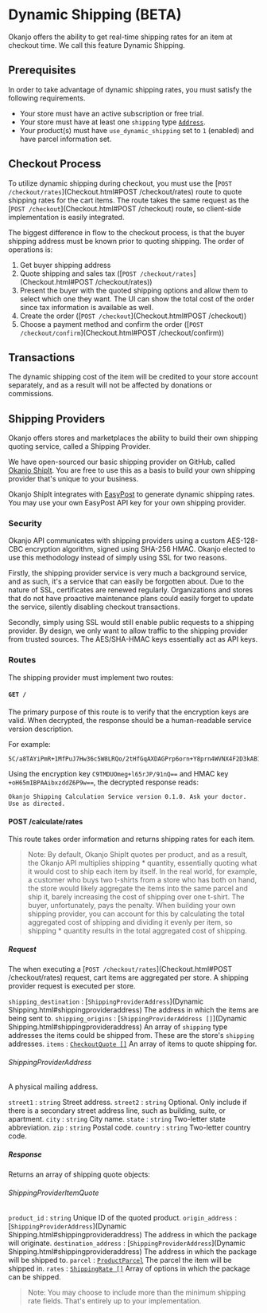 
# Dynamic Shipping (BETA)

Okanjo offers the ability to get real-time shipping rates for an item at checkout time. We call this feature Dynamic Shipping.


## Prerequisites

In order to take advantage of dynamic shipping rates, you must satisfy the following requirements.

 * Your store must have an active subscription or free trial.
 * Your store must have at least one `shipping` type [`Address`](Objects.html#Address).
 * Your product(s) must have `use_dynamic_shipping` set to `1` (enabled) and have parcel information set.

## Checkout Process

To utilize dynamic shipping during checkout, you must use the [`POST /checkout/rates`](Checkout.html#POST /checkout/rates) route to
quote shipping rates for the cart items. The route takes the same request as the [`POST /checkout`](Checkout.html#POST /checkout) route,
so client-side implementation is easily integrated.

The biggest difference in flow to the checkout process, is that the buyer shipping address must be known prior to quoting shipping. The order of operations is:

1. Get buyer shipping address
2. Quote shipping and sales tax ([`POST /checkout/rates`](Checkout.html#POST /checkout/rates))
3. Present the buyer with the quoted shipping options and allow them to select which one they want. The UI can show the total cost of the order since tax information is available as well.
4. Create the order ([`POST /checkout`](Checkout.html#POST /checkout))
5. Choose a payment method and confirm the order ([`POST /checkout/confirm`](Checkout.html#POST /checkout/confirm))

## Transactions

The dynamic shipping cost of the item will be credited to your store account separately, and as a result will not be affected by donations or commissions.

## Shipping Providers

Okanjo offers stores and marketplaces the ability to build their own shipping quoting service, called a Shipping Provider.

We have open-sourced our basic shipping provider on GitHub, called [Okanjo ShipIt](https://github.com/okanjo/okanjo-shipit). You are free to use this as a basis to build your own shipping provider that's unique to your business.

Okanjo ShipIt integrates with [EasyPost](https://easypost.com) to generate dynamic shipping rates. You may use your own EasyPost API key for your own shipping provider.

### Security

Okanjo API communicates with shipping providers using a custom AES-128-CBC encryption algorithm, signed using SHA-256 HMAC. Okanjo elected to use this methodology instead of simply using SSL for two reasons.

Firstly, the shipping provider service is very much a background service, and as such, it's a service that can easily be forgotten about. Due to the nature of SSL, certificates are renewed regularly. Organizations
and stores that do not have proactive maintenance plans could easily forget to update the service, silently disabling checkout transactions.

Secondly, simply using SSL would still enable public requests to a shipping provider. By design, we only want to allow traffic to the shipping provider from trusted sources. The AES/SHA-HMAC keys essentially act as API keys.

### Routes

The shipping provider must implement two routes:

#### `GET /`

The primary purpose of this route is to verify that the encryption keys are valid. When decrypted, the response should be a human-readable service version description.

For example:

```
5C/a8TAYiPmR+1MfPuJ7Hw36c5W8LRQo/2tHfGqAXDAGPrp6orn+Y8prn4WVNX4F2D3kAB1qze7qFZJvqbeftgQacFi8UWJN5Fx9nfjMvSdj6A1s25tEhAZ9Sb5Xly5e$srEWwiFyEDBdhwrWJn7gUA==$ogwAuMG0a6+5ACrSH090QtHYMzhqOD/pd7oJP0R6Icc=
```

Using the encryption key `C9TMDUOmeg+l65rJP/91nQ==` and HMAC key `+oH65mIBPAAibxzddZ6P9w==`, the decrypted response reads:

```
Okanjo Shipping Calculation Service version 0.1.0. Ask your doctor. Use as directed.
```


#### POST /calculate/rates

This route takes order information and returns shipping rates for each item.

> Note: By default, Okanjo ShipIt quotes per product, and as a result, the Okanjo API multiplies shipping * quantity, essentially quoting what it would cost to ship each item by itself.
> In the real world, for example, a customer who buys two t-shirts from a store who has both on hand, the store would likely aggregate the items into the same parcel and ship it, barely increasing the cost
> of shipping over one t-shirt. The buyer, unfortunately, pays the penalty. When building your own shipping provider, you can account for this by calculating the total aggregated cost of shipping and
> dividing it evenly per item, so shipping * quantity results in the total aggregated cost of shipping.

##### Request

The when executing a [`POST /checkout/rates`](Checkout.html#POST /checkout/rates) request, cart items are aggregated per store. A shipping provider request is executed per store.

`shipping_destination`
:   [`ShippingProviderAddress`](Dynamic Shipping.html#shippingprovideraddress) The address in which the items are being sent to.
`shipping_origins`
:   [`ShippingProviderAddress []`](Dynamic Shipping.html#shippingprovideraddress) An array of `shipping` type addresses the items could be shipped from. These are the store's `shipping` addresses.
`items`
:   [`CheckoutQuote []`](Objects.html#CheckoutQuote) An array of items to quote shipping for.


###### ShippingProviderAddress

A physical mailing address.

`street1`
:   `string` Street address.
`street2`
:   `string` Optional. Only include if there is a secondary street address line, such as building, suite, or apartment.
`city`
:   `string` City name.
`state`
:   `string` Two-letter state abbreviation.
`zip`
:   `string` Postal code.
`country`
:   `string` Two-letter country code.


##### Response

Returns an array of shipping quote objects:

###### ShippingProviderItemQuote

`product_id`
:   `string` Unique ID of the quoted product.
`origin_address`
:   [`ShippingProviderAddress`](Dynamic Shipping.html#shippingprovideraddress) The address in which the package will originate.
`destination_address`
:   [`ShippingProviderAddress`](Dynamic Shipping.html#shippingprovideraddress) The address in which the package will be shipped to.
`parcel`
:   [`ProductParcel`](Objects.html#ProductParcel) The parcel the item will be shipped in.
`rates`
:   [`ShippingRate []`](Objects.html#ShippingRate) Array of options in which the package can be shipped.


> Note: You may choose to include more than the minimum shipping rate fields. That's entirely up to your implementation.

